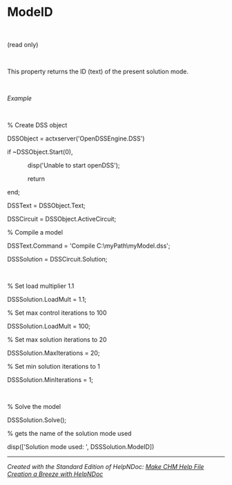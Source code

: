 # ModeID

&nbsp;

(read only)

&nbsp;

This property returns the ID (text) of the present solution mode.

&nbsp;

*Example*

&nbsp;

% Create DSS object

DSSObject = actxserver('OpenDSSEngine.DSS')

if ~DSSObject.Start(0),

&nbsp; &nbsp; &nbsp; &nbsp; &nbsp; &nbsp; disp('Unable to start openDSS');

&nbsp; &nbsp; &nbsp; &nbsp; &nbsp; &nbsp; return

end;

DSSText = DSSObject.Text;

DSSCircuit = DSSObject.ActiveCircuit;

% Compile a model &nbsp; &nbsp;

DSSText.Command = 'Compile C:\\myPath\\myModel.dss';

DSSSolution = DSSCircuit.Solution;

&nbsp;

% Set load multiplier 1.1

DSSSolution.LoadMult = 1.1;&nbsp;

% Set max control iterations to 100

DSSSolution.LoadMult = 100;&nbsp;

% Set max solution iterations to 20

DSSSolution.MaxIterations = 20;&nbsp;

% Set min solution iterations to 1

DSSSolution.MinIterations = 1;&nbsp;

&nbsp;

% Solve the model

DSSSolution.Solve();&nbsp;

% gets the name of the solution mode used

disp(\['Solution mode used: ', DSSSolution.ModeID\])

***
_Created with the Standard Edition of HelpNDoc: [Make CHM Help File Creation a Breeze with HelpNDoc](<https://www.helpndoc.com/feature-tour/create-chm-help-files/>)_
